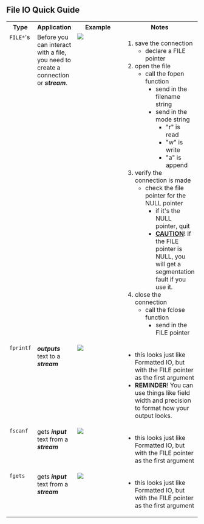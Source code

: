 <style>
    table{
        width:100%;
    }
    td{
        vertical-align: top;
    }
    img{
        height: auto;
        max-width: 100%;
    }
</style>

<h2>File IO Quick Guide</h2>
<table>
    <tr>
        <th>Type</th>
        <th>Application</th>
        <th style="width:40%">Example</th>
        <th style="width:35%">Notes</th>
    </tr>
    <tr>
        <td><code>FILE*</code>'s</td>
        <td>Before you can interact with a file, you need to create a connection or <strong><em>stream</em></strong>.</td>
        <td><img src="https://github.com/user-attachments/assets/d858a786-ec2f-4612-93fe-439b5bceee30"></td>
        <td><ol>
            <li>save the connection
                <ul><li>declare a FILE pointer</li></ul>
            </li>
            <li>open the file
                <ul><li>call the fopen function<br>
                        <ul><li>send in the filename string</li>
                            <li>send in the mode string
                                <ul><li>"r" is read</li>
                                    <li>"w" is write</li>
                                    <li>"a" is append</li>
                                </ul>
                            </li>
                       </ul>
                  </li></ul>
             </li>
             <li>verify the connection is made
                 <ul><li>check the file pointer for the NULL pointer
                         <ul><li>if it's the NULL pointer, quit</li>
                             <li><u><strong>CAUTION</strong></u>! If the FILE pointer is NULL, you will get a segmentation fault if you use it.</li>
                         </ul>
                 </li></ul>
             </li>
             <li>close the connection
                 <ul><li>call the fclose function
                         <ul><li>send in the FILE pointer</li></ul>
                 </li></ul>
             </li>
        </ol></td>
    </tr>
    <tr>
        <td><code>fprintf</code></td>
        <td><strong><em>outputs</em></strong> text to a <strong><em>stream</em></strong></td>
        <td><img src="https://github.com/user-attachments/assets/51af4c38-d26b-49b2-9f05-ca1f673f70c4"></td>
        <td><ul>
            <li>this looks just like Formatted IO, but with the FILE pointer as the first argument</li>
            <li><strong>REMINDER</strong>! You can use things like field width and precision to format how your output looks.</li></ul>
        </td>
    </tr>
    <tr>
        <td><code>fscanf</code></td>
        <td>gets <strong><em>input</em></strong> text from a <strong><em>stream</em></strong></td>
        <td><img src="https://github.com/user-attachments/assets/f689dd44-ed15-48ba-9e4a-241cf882c153"></td>
        <td><ul>
            <li>this looks just like Formatted IO, but with the FILE pointer as the first argument</li></ul>
        </td>
    </tr>
    <tr>
        <td><code>fgets</code></td>
        <td>gets <strong><em>input</em></strong> text from a <strong><em>stream</em></strong></td>
        <td><img src="https://github.com/user-attachments/assets/f689dd44-ed15-48ba-9e4a-241cf882c153"></td>
        <td><ul>
            <li>this looks just like Formatted IO, but with the FILE pointer as the first argument</li></ul>
        </td>
    </tr>
</table>
